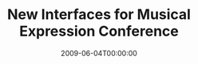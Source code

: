 ---
acronym: NIME 2009
date: '2009-06-04T00:00:00'
ext_url: http://nime2009.org/
location: Pittsburg, USA
submission_date: '2009-01-24T00:00:00'
title: New Interfaces for Musical Expression Conference
---
